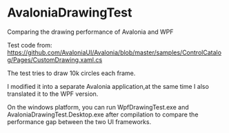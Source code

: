 # AvaloniaDrawingTest
 Comparing the drawing performance of Avalonia and WPF


Test code from:
https://github.com/AvaloniaUI/Avalonia/blob/master/samples/ControlCatalog/Pages/CustomDrawing.xaml.cs

The test tries to draw 10k circles each frame.

I modified it into a separate Avalonia application,at the same time I also translated it to the WPF version.

On the windows platform, you can run WpfDrawingTest.exe and AvaloniaDrawingTest.Desktop.exe after compilation to compare the performance gap between the two UI frameworks.
